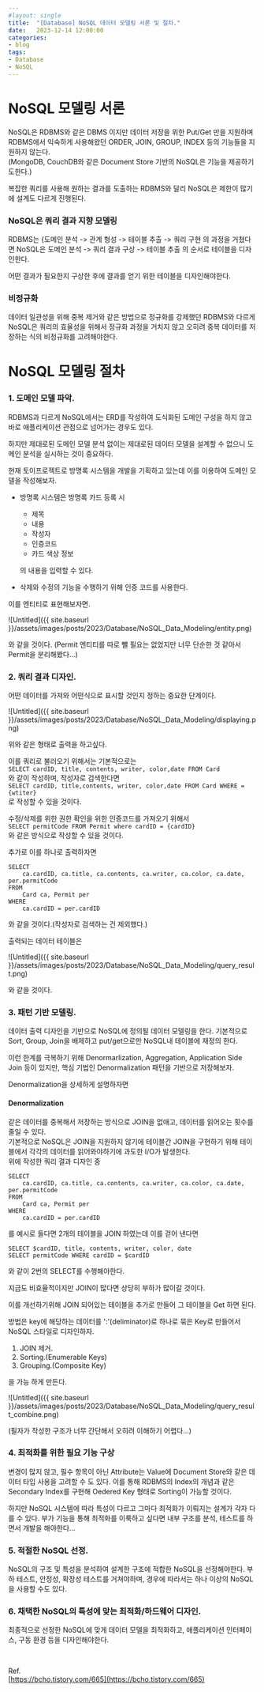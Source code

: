 ```yaml
---
#layout: single
title:	"[Database] NoSQL 데이터 모델링 서론 및 절차."
date:	2023-12-14 12:00:00
categories:
- blog
tags:
- Database
- NoSQL
---
```



# NoSQL 모델링 서론
NoSQL은 RDBMS와 같은 DBMS 이지만 데이터 저장을 위한 Put/Get 만을 지원하며 RDBMS에서 익숙하게 사용해왔던 ORDER, JOIN, GROUP, INDEX 등의 기능들을 지원하지 않는다.  
(MongoDB, CouchDB와 같은 Document Store 기반의 NoSQL은 기능을 제공하기도한다.)

복잡한 쿼리를 사용해 원하는 결과를 도출하는 RDBMS와 달리 NoSQL은 제한이 많기에 설계도 다르게 진행된다.

### NoSQL은 쿼리 결과 지향 모델링
RDBMS는 {도메인 분석 -> 관계 형성 -> 테이블 추출 -> 쿼리 구현 의 과정을 거쳤다면
NoSQL은 도메인 분석 -> 쿼리 결과 구상 -> 테이블 추출
의 순서로 테이블을 디자인한다.

어떤 결과가 필요한지 구상한 후에 결과를 얻기 위한 테이블을 디자인해야한다.

### 비정규화
데이터 일관성을 위해 중복 제거와 같은 방법으로 정규화를 강제했던 RDBMS와 다르게 NoSQL은 쿼리의 효율성을 위해서 정규화 과정을 거치지 않고 오히려 중복 데이터를 저장하는 식의 비정규화를 고려해야한다.

# NoSQL 모델링 절차
### 1. 도메인 모델 파악.
RDBMS과 다르게 NoSQL에서는 ERD를 작성하여 도식화된 도메인 구성을 하지 않고 바로 애플리케이션 관점으로 넘어가는 경우도 있다.

하지만 제대로된 도메인 모델 분석 없이는 제대로된 데이터 모델을 설계할 수 없으니 도메인 분석을 실시하는 것이 중요하다.

현재 토이프로젝트로 방명록 시스템을 개발을 기획하고 있는데 이를 이용하여 도메인 모델을 작성해보자.
- 방명록 시스템은 방명록 카드 등록 시
  - 제목
  - 내용
  - 작성자
  - 인증코드
  - 카드 색상 정보  

  의 내용을 입력할 수 있다.

- 삭제와 수정의 기능을 수행하기 위해 인증 코드를 사용한다.

이를 엔티티로 표현해보자면.

![Untitled]({{ site.baseurl }}/assets/images/posts/2023/Database/NoSQL_Data_Modeling/entity.png)

와 같을 것이다.
(Permit 엔티티를 따로 뺄 필요는 없었지만 너무 단순한 것 같아서 Permit을 분리해봤다...)

### 2. 쿼리 결과 디자인.
어떤 데이터를 가져와 어떤식으로 표시할 것인지 정하는 중요한 단계이다.

![Untitled]({{ site.baseurl }}/assets/images/posts/2023/Database/NoSQL_Data_Modeling/displaying.png)

위와 같은 형태로 출력을 하고싶다.

이를 쿼리로 불러오기 위해서는 기본적으로는  
`SELECT cardID, title, contents, writer, color,date FROM Card`  
와 같이 작성하며, 작성자로 검색한다면  
`SELECT cardID, title,contents, writer, color,date FROM Card WHERE = {wtiter}`  
로 작성할 수 있을 것이다.

수정/삭제를 위한 권한 확인을 위한 인증코드를 가져오기 위해서  
`SELECT permitCode FROM Permit where cardID = {cardID}`  
와 같은 방식으로 작성할 수 있을 것이다.

추가로 이를 하나로 출력하자면
```
SELECT 
	ca.cardID, ca.title, ca.contents, ca.writer, ca.color, ca.date, per.permitCode
FROM 
	Card ca, Permit per
WHERE
	ca.cardID = per.cardID
```
와 같을 것이다.(작성자로 검색하는 건 제외했다.)

출력되는 데이터 테이블은 

![Untitled]({{ site.baseurl }}/assets/images/posts/2023/Database/NoSQL_Data_Modeling/query_result.png)

와 같을 것이다.

### 3. 패턴 기반 모델링.
데이터 출력 디자인을 기반으로 NoSQL에 정의될 데이터 모델링을 한다.
기본적으로 Sort, Group, Join을 배제하고 put/get으로만 NoSQL내 테이블에 재정의 한다.

이런 한계를 극복하기 위해 Denormarlization, Aggregation, Application Side Join 등이 있지만,
핵심 기법인 Denormalization 패턴을 기반으로 저장해보자.

Denormalization을 상세하게 설명하자면
#### Denormalization
같은 데이터를 중복해서 저장하는 방식으로 JOIN을 없애고, 데이터를 읽어오는 횟수를 줄일 수 있다.  
기본적으로 NoSQL은 JOIN을 지원하지 않기에 테이블간 JOIN을 구현하기 위해 테이블에서 각각의 데이터를 읽어와야하기에 과도한 I/O가 발생한다.  
위에 작성한 쿼리 결과 디자인 중
```
SELECT 
	ca.cardID, ca.title, ca.contents, ca.writer, ca.color, ca.date, per.permitCode
FROM 
	Card ca, Permit per
WHERE
	ca.cardID = per.cardID
```
를 예시로 들다면 2개의 테이블을 JOIN 하였는데 이를 걷어 낸다면
```
SELECT $cardID, title, contents, writer, color, date
SELECT permitCode WHERE cardID = $cardID
```
와 같이 2번의 SELECT를 수행해야한다.

지금도 비효율적이지만 JOIN이 많다면 상당히 부하가 많이갈 것이다.

이를 개선하기위해 JOIN 되어있는 테이블을 추가로 만들어 그 테이블을 Get 하면 된다.

방법은 key에 해당하는 데이터를 ':'(deliminator)로 하나로 묶은 Key로 만들어서 NoSQL 스타일로 디자인하자.

1. JOIN 제거.
2. Sorting.(Enumerable Keys)
3. Grouping.(Composite Key)

을 가능 하게 만든다.

![Untitled]({{ site.baseurl }}/assets/images/posts/2023/Database/NoSQL_Data_Modeling/query_result_combine.png)

(필자가 작성한 구조가 너무 간단해서 오히려 이해하기 어렵다...)

### 4. 최적화를 위한 필요 기능 구상
변경이 많지 않고, 필수 항목이 아닌 Attribute는 Value에 Document Store와 같은 데이터 타입 사용을 고려할 수 도 있다.
이를 통해 RDBMS의 Index의 개념과 같은 Secondary Index를 구현해 Oedered Key 형태로 Sorting이 가능할 것이다.

하지만 NoSQL 시스템에 따라 특성이 다르고 그마다 최적화가 이뤄지는 설계가 각자 다를 수 있다.
부가 기능을 통해 최적화를 이룩하고 싶다면 내부 구조를 분석, 테스트를 하면서 개발을 해야한다...
### 5. 적절한 NoSQL 선정.
NoSQL의 구조 및 특성을 분석하여 설계한 구조에 적합한 NoSQL을 선정해야한다.
부하 테스트, 안정성, 확장성 테스트를 거쳐야하며, 경우에 따라서는 하나 이상의 NoSQL을 사용할 수도 있다.

### 6. 채택한 NoSQL의 특성에 맞는 최적화/하드웨어 디자인.
최종적으로 선정한 NoSQL에 맞게 데이터 모델을 최적화하고, 애플리케이션 인터페이스, 구동 환경 등을 디자인해야한다.

<br>

Ref.  
[https://bcho.tistory.com/665](https://bcho.tistory.com/665)